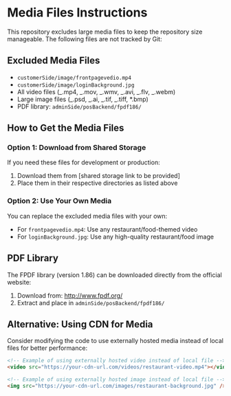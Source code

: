# Media Files Instructions

This repository excludes large media files to keep the repository size manageable. The following files are not tracked by Git:

## Excluded Media Files

- `customerSide/image/frontpagevedio.mp4`
- `customerSide/image/loginBackground.jpg`
- All video files (_.mp4, _.mov, _.wmv, _.avi, _.flv, _.webm)
- Large image files (_.psd, _.ai, _.tif, _.tiff, \*.bmp)
- PDF library: `adminSide/posBackend/fpdf186/`

## How to Get the Media Files

### Option 1: Download from Shared Storage

If you need these files for development or production:

1. Download them from [shared storage link to be provided]
2. Place them in their respective directories as listed above

### Option 2: Use Your Own Media

You can replace the excluded media files with your own:

- For `frontpagevedio.mp4`: Use any restaurant/food-themed video
- For `loginBackground.jpg`: Use any high-quality restaurant/food image

## PDF Library

The FPDF library (version 1.86) can be downloaded directly from the official website:

1. Download from: http://www.fpdf.org/
2. Extract and place in `adminSide/posBackend/fpdf186/`

## Alternative: Using CDN for Media

Consider modifying the code to use externally hosted media instead of local files for better performance:

```html
<!-- Example of using externally hosted video instead of local file -->
<video src="https://your-cdn-url.com/videos/restaurant-video.mp4"></video>

<!-- Example of using externally hosted image instead of local file -->
<img src="https://your-cdn-url.com/images/restaurant-background.jpg" />
```

